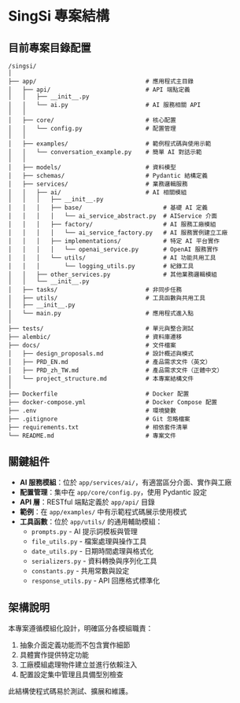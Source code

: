 # SingSi 專案結構

## 目前專案目錄配置

```
/singsi/
│
├── app/                               # 應用程式主目錄
│   ├── api/                           # API 端點定義
│   │   ├── __init__.py
│   │   └── ai.py                      # AI 服務相關 API
│   │
│   ├── core/                          # 核心配置
│   │   └── config.py                  # 配置管理
│   │
│   ├── examples/                      # 範例程式碼與使用示範
│   │   └── conversation_example.py    # 簡單 AI 對話示範
│   │
│   ├── models/                        # 資料模型
│   ├── schemas/                       # Pydantic 結構定義
│   ├── services/                      # 業務邏輯服務
│   │   ├── ai/                        # AI 相關模組
│   │   │   ├── __init__.py
│   │   │   ├── base/                       # 基礎 AI 定義
│   │   │   │   └── ai_service_abstract.py  # AIService 介面
│   │   │   ├── factory/                    # AI 服務工廠模組
│   │   │   │   └── ai_service_factory.py   # AI 服務實例建立工廠
│   │   │   ├── implementations/            # 特定 AI 平台實作
│   │   │   │   └── openai_service.py       # OpenAI 服務實作
│   │   │   └── utils/                      # AI 功能共用工具
│   │   │       └── logging_utils.py        # 紀錄工具
│   │   ├── other_services.py               # 其他業務邏輯模組
│   │   └── __init__.py
│   ├── tasks/                         # 非同步任務
│   ├── utils/                         # 工具函數與共用工具
│   ├── __init__.py
│   └── main.py                        # 應用程式進入點
│
├── tests/                             # 單元與整合測試
├── alembic/                           # 資料庫遷移
├── docs/                              # 文件檔案
│   ├── design_proposals.md            # 設計概述與模式
│   ├── PRD_EN.md                      # 產品需求文件（英文）
│   ├── PRD_zh_TW.md                   # 產品需求文件（正體中文）
│   └── project_structure.md           # 本專案結構文件
│
├── Dockerfile                         # Docker 配置
├── docker-compose.yml                 # Docker Compose 配置
├── .env                               # 環境變數
├── .gitignore                         # Git 忽略檔案
├── requirements.txt                   # 相依套件清單
└── README.md                          # 專案文件
```

## 關鍵組件

- **AI 服務模組**：位於 `app/services/ai/`，有適當區分介面、實作與工廠
- **配置管理**：集中在 `app/core/config.py`，使用 Pydantic 設定
- **API 層**：RESTful 端點定義於 `app/api/` 目錄
- **範例**：在 `app/examples/` 中有示範程式碼展示使用模式
- **工具函數**：位於 `app/utils/` 的通用輔助模組：
  - `prompts.py` - AI 提示詞模板與管理
  - `file_utils.py` - 檔案處理與操作工具
  - `date_utils.py` - 日期時間處理與格式化
  - `serializers.py` - 資料轉換與序列化工具
  - `constants.py` - 共用常數與設定
  - `response_utils.py` - API 回應格式標準化

## 架構說明

本專案遵循模組化設計，明確區分各模組職責：

1. 抽象介面定義功能而不包含實作細節
2. 具體實作提供特定功能
3. 工廠模組處理物件建立並進行依賴注入
4. 配置設定集中管理且具備型別檢查

此結構使程式碼易於測試、擴展和維護。
